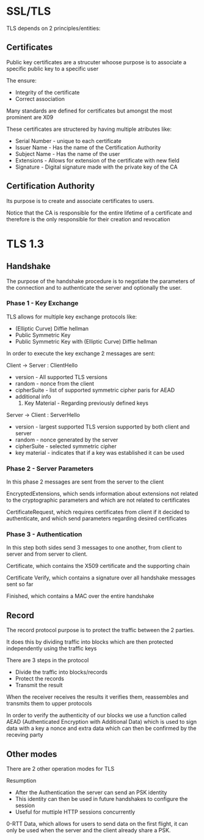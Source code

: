 # SSL/TLS

TLS depends on 2 principles/entities:

## Certificates

Public key certificates are a strucuter whoose purpose is to associate a specific public key to a specific user

The ensure:
- Integrity of the certificate
- Correct association

Many standards are defined for certificates but amongst the most prominent are X09

These certificates are structered by having multiple atributes like:
- Serial Number - unique to each certificate
- Issuer Name - Has the name of the Certification Authority
- Subject Name - Has the name of the user
- Extensions - Allows for extension of the certificate with new field
- Signature - Digital signature made with the private key of the CA

## Certification Authority

Its purpose is to create and associate certificates to users.

Notice that the CA is responsible for the entire lifetime of a certificate and therefore is the only responsible for their creation and revocation

# TLS 1.3

## Handshake

The purpose of the handshake procedure is to negotiate the parameters of the connection and to authenticate the server and optionally the user.

### Phase 1 - Key Exchange

TLS allows for multiple key exchange protocols like:
- (Elliptic Curve) Diffie hellman
- Public Symmetric Key
- Public Symmetric Key with (Elliptic Curve) Diffie hellman

In order to execute the key exchange 2 messages are sent:

Client -> Server : ClientHello
- version - All supported TLS versions
- random - nonce from the client
- cipherSuite - list of supported symmetric cipher paris for AEAD
- additional info
  1. Key Material - Regarding previously defined keys

Server -> Client : ServerHello
- version - largest supported TLS version supported by both client and server
- random - nonce generated by the server
- cipherSuite - selected symmetric cipher
- key material - indicates that if a key was established it can be used 

### Phase 2 - Server Parameters

In this phase 2 messages are sent from the server to the client

EncryptedExtensions, which sends information about extensions not related to the cryptographic parameters and which are not related to certificates

CertificateRequest, which requires certificates from client if it decided to authenticate, and which send parameters regarding desired certificates

### Phase 3 - Authentication

In this step both sides send 3 messages to one another, from client to server and from server to client.

Certificate, which contains the X509 certificate and the supporting chain

Certificate Verify, which contains a signature over all handshake messages sent so far

Finished, which contains a MAC over the entire handshake

## Record

The record protocol purpose is to protect the traffic between the 2 parties.

It does this by dividing traffic into blocks which are then protected independently using the traffic keys

There are 3 steps in the protocol
- Divide the traffic into blocks/records
- Protect the records
- Transmit the result

When the receiver receives the results it verifies them, reassembles and transmits them to upper protocols

In order to verify the authenticity of our blocks we use a function called AEAD (Authenticated Encryption with Additional Data) which is used to sign data with a key a nonce and extra data which can then be confirmed by the receving party

## Other modes

There are 2 other operation modes for TLS

Resumption
- After the Authentication the server can send an PSK identity
- This identity can then be used in future handshakes to configure the session
- Useful for muttiple HTTP sessions concurrently

0-RTT Data, which allows for users to send data on the first flight, it can only be used when the server and the client already share a PSK.


